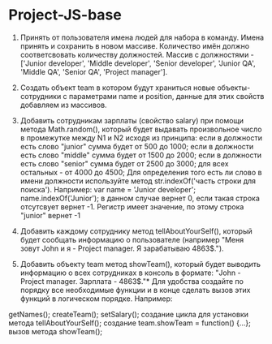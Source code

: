 # Project-JS-base

1. Принять от пользователя имена людей для набора в команду. Имена принять и сохранить в новом массиве. Количество имён
   должно соответсвовать количеству должностей. Массив с должностями - ['Junior developer', 'Middle developer', 'Senior
   developer', 'Junior QA', 'Middle QA', 'Senior QA', 'Project manager'].

2. Создать объект team в котором будут храниться новые объекты-сотрудники с параметрами name и position, данные для этих
   свойств добавляем из массивов.

3. Добавить сотрудникам зарплаты (свойство salary) при помощи метода Math.random(), который будет выдавать произвольное
   число в промежутке между N1 и N2 исходя из принципа:
   если в должности есть слово "junior" сумма будет от 500 до 1000;
   если в должности есть слово "middle" сумма будет от 1500 до 2000;
   если в должности есть слово "senior" сумма будет от 2500 до 3000;
   для всех остальных - от 4000 до 4500;
   Для определения того есть ли слово в имени должности используйте метод
   str.indexOf('часть строки для поиска').
   Например:
   var name = 'Junior developer';
   name.indexOf('Junior');
   в данном случае вернет 0, если такая строка отсутсвует вернет -1.
   Регистр имеет значение, по этому строка "junior" вернет -1

4. Добавить каждому сотруднику метод tellAboutYourSelf(), который будет сообщать информацию о пользователе (например
   "Меня зовут John и я - Project manager. Я зарабатываю 4863$.").

5. Добавить объекту team метод showTeam(), который будет выводить информацию о всех сотрудниках в консоль в формате:
   "John - Project manager. Зарплата - 4863$."\*
   Для удобства создайте по порядку все необходимые функции и в конце сделать вызов этих функций в логическом порядке.
   Например:

getNames();
createTeam();
setSalary();
создание цикла для установки метода tellAboutYourSelf();
создание team.showTeam = function() {...};
вызов метода showTeam();
